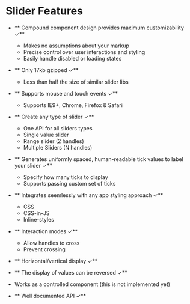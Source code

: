 # Slider Features

- ** Compound component design provides maximum customizability ✓**
  - Makes no assumptions about your markup
  - Precise control over user interactions and styling
  - Easily handle disabled or loading states

- ** Only 17kb gzipped ✓**
  - Less than half the size of similar slider libs

- ** Supports mouse and touch events ✓**
  - Supports IE9+, Chrome, Firefox & Safari

- ** Create any type of slider ✓**
  - One API for all sliders types
  - Single value slider
  - Range slider (2 handles)
  - Multiple Sliders (N handles)

- ** Generates uniformly spaced, human-readable tick values to label your slider ✓**
  - Specify how many ticks to display
  - Supports passing custom set of ticks

- ** Integrates seemlessly with any app styling approach ✓**
  - CSS
  - CSS-in-JS
  - Inline-styles

- ** Interaction modes ✓**
  - Allow handles to cross
  - Prevent crossing

- ** Horizontal/vertical display ✓**

- ** The display of values can be reversed ✓**

- Works as a controlled component (this is not implemented yet)

- ** Well documented API ✓**
